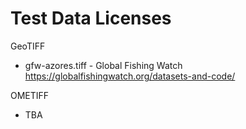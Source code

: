 # Test Data Licenses

GeoTIFF

- gfw-azores.tiff - Global Fishing Watch https://globalfishingwatch.org/datasets-and-code/

OMETIFF

- TBA
